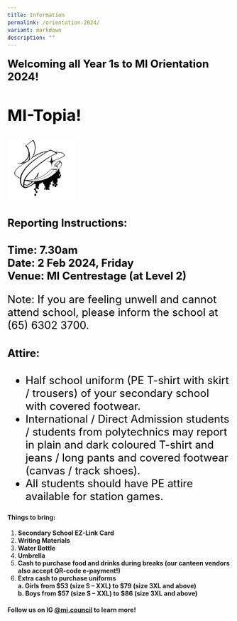 ```yaml
---
title: Information
permalink: /orientation-2024/
variant: markdown
description: ""
---
```

<h4><font style="color:#000000;" size="5"><b>Welcoming all Year 1s to MI Orientation 2024!</b>
<h2><b>MI-Topia!</b></h2>
	<img style="width:30%;" src="/images/mitopia2024.png">
	<h4><b>Reporting Instructions:</b></h4>
	Time: 7.30am<br>
	Date: 2 Feb 2024, Friday<br>
	Venue: MI Centrestage (at Level 2)</font></h4><font style="color:#000000;" size="5">
	<p>Note: If you are feeling unwell and cannot attend school, please inform the school at (65) 6302 3700.</p>

<h4><b>Attire:</b></h4>
<ul><li>Half school uniform (PE T-shirt with skirt / trousers) of your secondary school with covered footwear.</li>
<li>International / Direct Admission students / students from polytechnics may report in plain and dark coloured T-shirt and jeans / long pants and covered footwear (canvas / track shoes).</li>
<li>All students should have PE attire available for station games.</li>
</ul>
</font>

<h4><b>Things to bring:</b></h4>
<ol>
	<li><b>Secondary School EZ-Link Card</b></li>
	<li><b>Writing Materials</b></li>
	<li><b>Water Bottle</b></li>
	<li><b>Umbrella</b></li>
	<li><b>Cash to purchase food and drinks during breaks (our canteen vendors also accept QR-code e-payment!)</b></li>
	<li><b>Extra cash to purchase uniforms</b><br>
<b>a.	Girls from $53 (size S – XXL) to $79 (size 3XL and above)</b><br>
<b>b.	Boys from $57 (size S – XXL) to $86 (size 3XL and above)</b></li>
</ol>

<h4><b>Follow us on IG <a href="https://www.instagram.com/mi.council/">@mi.council</a> to learn more! </b></h4>